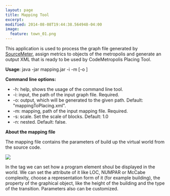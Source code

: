 ```yaml
---
layout: page
title: Mapping Tool
excerpt: 
modified: 2014-08-08T19:44:38.564948-04:00
image:
  feature: town_01.png
---
```


This application is used to process the graph file generated by [SourceMeter][sm], assign metrics to objects of the metropolis and generate an output XML that is ready to be used by CodeMetropolis Placing Tool.

**Usage**: java -jar mapping.jar -i <grapFile> -m <mappingFile> [-o <outputFile>]  

**Command line options:**  

* -h: help, shows the usage of the command line tool.  
* -i: input, the path of the input graph file. Required.  
* -o: output, which will be generated to the given path. Default: "mappingToPlacing.xml".  
* -m: mapping, path of the input mapping file. Required.  
* -s: scale. Set the scale of blocks. Default: 1.0  
* -n: nested. Default: false.  

**About the mapping file**  

The mapping file contains the parameters of build up the virtual world from the source code. 

<img src="{{ site.url }}/images/mapping_file_explanation.jpg"/>
 
In the <linking> tag we can set how a program element shoul be displayed in the world. We can set the attribute of it like LOC, NUMPAR or McCabe complexity, choose a representation form of it (for example building), the property of the graphical object, like the height of the building and the type of the transition. Parameters also can be customized. 

[sm]: <https://sandbox.sourcemeter.com/>
